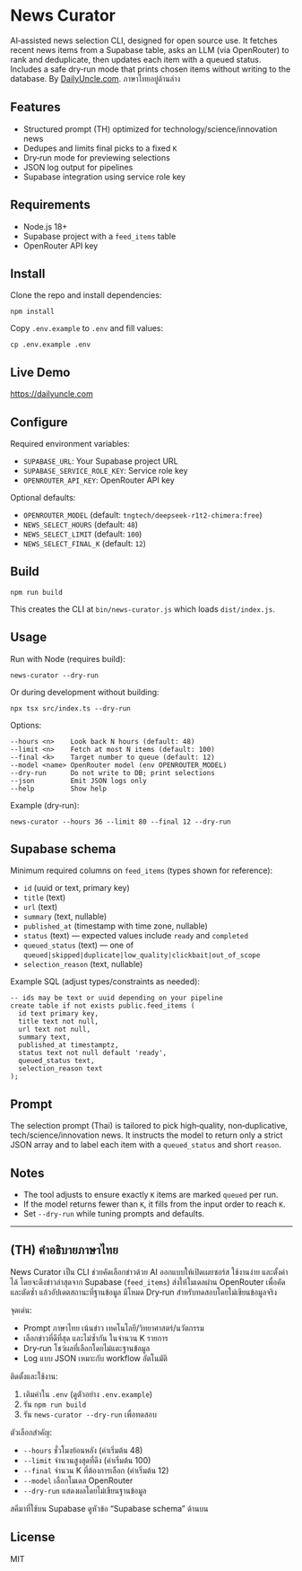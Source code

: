 # News Curator

AI‑assisted news selection CLI, designed for open source use. It fetches recent news items from a Supabase table, asks an LLM (via OpenRouter) to rank and deduplicate, then updates each item with a queued status. Includes a safe dry‑run mode that prints chosen items without writing to the database.
By [DailyUncle.com](https://dailyuncle.com).
ภาษาไทยอยู่ด้านล่าง

## Features

- Structured prompt (TH) optimized for technology/science/innovation news
- Dedupes and limits final picks to a fixed `K`
- Dry‑run mode for previewing selections
- JSON log output for pipelines
- Supabase integration using service role key

## Requirements

- Node.js 18+
- Supabase project with a `feed_items` table
- OpenRouter API key

## Install

Clone the repo and install dependencies:

```
npm install
```

Copy `.env.example` to `.env` and fill values:

```
cp .env.example .env
```
## Live Demo
https://dailyuncle.com
## Configure

Required environment variables:

- `SUPABASE_URL`: Your Supabase project URL
- `SUPABASE_SERVICE_ROLE_KEY`: Service role key
- `OPENROUTER_API_KEY`: OpenRouter API key

Optional defaults:

- `OPENROUTER_MODEL` (default: `tngtech/deepseek-r1t2-chimera:free`)
- `NEWS_SELECT_HOURS` (default: `48`)
- `NEWS_SELECT_LIMIT` (default: `100`)
- `NEWS_SELECT_FINAL_K` (default: `12`)

## Build

```
npm run build
```

This creates the CLI at `bin/news-curator.js` which loads `dist/index.js`.

## Usage

Run with Node (requires build):

```
news-curator --dry-run
```

Or during development without building:

```
npx tsx src/index.ts --dry-run
```

Options:

```
--hours <n>    Look back N hours (default: 48)
--limit <n>    Fetch at most N items (default: 100)
--final <k>    Target number to queue (default: 12)
--model <name> OpenRouter model (env OPENROUTER_MODEL)
--dry-run      Do not write to DB; print selections
--json         Emit JSON logs only
--help         Show help
```

Example (dry‑run):

```
news-curator --hours 36 --limit 80 --final 12 --dry-run
```

## Supabase schema

Minimum required columns on `feed_items` (types shown for reference):

- `id` (uuid or text, primary key)
- `title` (text)
- `url` (text)
- `summary` (text, nullable)
- `published_at` (timestamp with time zone, nullable)
- `status` (text) — expected values include `ready` and `completed`
- `queued_status` (text) — one of `queued|skipped|duplicate|low_quality|clickbait|out_of_scope`
- `selection_reason` (text, nullable)

Example SQL (adjust types/constraints as needed):

```
-- ids may be text or uuid depending on your pipeline
create table if not exists public.feed_items (
  id text primary key,
  title text not null,
  url text not null,
  summary text,
  published_at timestamptz,
  status text not null default 'ready',
  queued_status text,
  selection_reason text
);
```

## Prompt

The selection prompt (Thai) is tailored to pick high‑quality, non‑duplicative, tech/science/innovation news. It instructs the model to return only a strict JSON array and to label each item with a `queued_status` and short `reason`.

## Notes

- The tool adjusts to ensure exactly `K` items are marked `queued` per run.
- If the model returns fewer than `K`, it fills from the input order to reach `K`.
- Set `--dry-run` while tuning prompts and defaults.

---

## (TH) คำอธิบายภาษาไทย

News Curator เป็น CLI ช่วยคัดเลือกข่าวด้วย AI ออกแบบให้เปิดเผยซอร์ส ใช้งานง่าย และตั้งค่าได้ โดยจะดึงข่าวล่าสุดจาก Supabase (`feed_items`) ส่งให้โมเดลผ่าน OpenRouter เพื่อคัดและตัดซ้ำ แล้วอัปเดตสถานะที่ฐานข้อมูล มีโหมด Dry‑run สำหรับทดสอบโดยไม่เขียนข้อมูลจริง

จุดเด่น:

- Prompt ภาษาไทย เน้นข่าว เทคโนโลยี/วิทยาศาสตร์/นวัตกรรม
- เลือกข่าวที่ดีที่สุด และไม่ซ้ำกัน ในจำนวน K รายการ
- Dry‑run โชว์ผลที่เลือกโดยไม่แตะฐานข้อมูล
- Log แบบ JSON เหมาะกับ workflow อัตโนมัติ

ติดตั้งและใช้งาน:

1) เติมค่าใน `.env` (ดูตัวอย่าง `.env.example`)
2) รัน `npm run build`
3) รัน `news-curator --dry-run` เพื่อทดสอบ

ตัวเลือกสำคัญ:

- `--hours` ชั่วโมงย้อนหลัง (ค่าเริ่มต้น 48)
- `--limit` จำนวนสูงสุดที่ดึง (ค่าเริ่มต้น 100)
- `--final` จำนวน K ที่ต้องการเลือก (ค่าเริ่มต้น 12)
- `--model` เลือกโมเดล OpenRouter
- `--dry-run` แสดงผลโดยไม่เขียนฐานข้อมูล

สคีมาที่ใช้บน Supabase ดูหัวข้อ “Supabase schema” ด้านบน

## License

MIT


